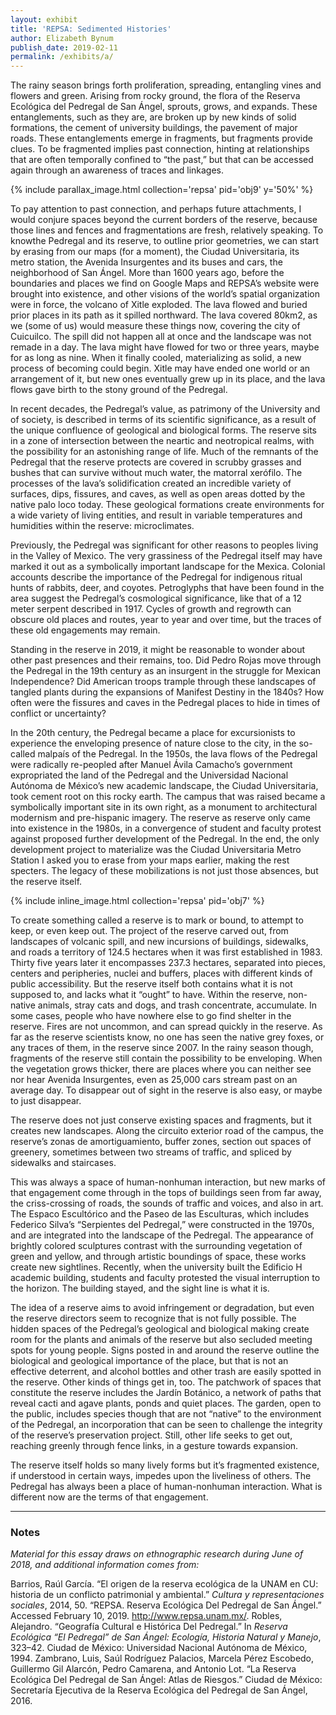 ```yaml
---
layout: exhibit
title: 'REPSA: Sedimented Histories'
author: Elizabeth Bynum
publish_date: 2019-02-11
permalink: /exhibits/a/
---
```


The rainy season brings forth proliferation, spreading, entangling vines and flowers and green. Arising from rocky ground, the flora of the Reserva Ecológica del Pedregal de San Ángel, sprouts, grows, and expands. These entanglements, such as they are, are broken up by new kinds of solid formations, the cement of university buildings, the pavement of major roads. These entanglements emerge in fragments, but fragments provide clues. To be fragmented implies past connection, hinting at relationships that are often temporally confined to “the past,” but that can be accessed again through an awareness of traces and linkages.  

{% include parallax_image.html collection='repsa' pid='obj9' y='50%' %}

To pay attention to past connection, and perhaps future attachments, I would conjure spaces beyond the current borders of the reserve, because those lines and fences and fragmentations are fresh, relatively speaking. To knowthe Pedregal and its reserve, to outline prior geometries, we can start by erasing from our maps (for a moment), the Ciudad Universitaria, its metro station, the Avenida Insurgentes and its buses and cars, the neighborhood of San Ángel.
More than 1600 years ago, before the boundaries and places we find on Google Maps and REPSA’s website were brought into existence, and other visions of the world’s spatial organization were in force, the volcano of Xitle exploded. The lava flowed and buried prior places in its path as it spilled northward. The lava covered 80km2, as we (some of us) would measure these things now, covering the city of Cuicuilco. The spill did not happen all at once and the landscape was not remade in a day. The lava might have flowed for two or three years, maybe for as long as nine. When it finally cooled, materializing as solid, a new process of becoming could begin. Xitle may have ended one world or an arrangement of it, but new ones eventually grew up in its place, and the lava flows gave birth to the stony ground of the Pedregal.

In recent decades, the Pedregal’s value, as patrimony of the University and of society, is described in terms of its scientific significance, as a result of the unique confluence of geological and biological forms. The reserve sits in a zone of intersection between the neartic and neotropical realms, with the possibility for an astonishing range of life. Much of the remnants of the Pedregal that the reserve protects are covered in scrubby grasses and bushes that can survive without much water, the matorral xerófilo. The processes of the lava’s solidification created an incredible variety of surfaces, dips, fissures, and caves, as well as open areas dotted by the native palo loco today. These geological formations create environments for a wide variety of living entities, and result in variable temperatures and humidities within the reserve: microclimates.

Previously, the Pedregal was significant for other reasons to peoples living in the Valley of Mexico. The very grassiness of the Pedregal itself may have marked it out as a symbolically important landscape for the Mexica. Colonial accounts describe the importance of the Pedregal for indigenous ritual hunts of rabbits, deer, and coyotes. Petroglyphs that have been found in the area suggest the Pedregal’s cosmological significance, like that of a 12 meter serpent described in 1917. Cycles of growth and regrowth can obscure old places and routes, year to year and over time, but the traces of these old engagements may remain.

Standing in the reserve in 2019, it might be reasonable to wonder about other past presences and their remains, too. Did Pedro Rojas move through the Pedregal in the 19th century as an insurgent in the struggle for Mexican Independence? Did American troops trample through these landscapes of tangled plants during the expansions of Manifest Destiny in the 1840s? How often were the fissures and caves in the Pedregal places to hide in times of conflict or uncertainty?

In the 20th century, the Pedregal became a place for excursionists to experience the enveloping presence of nature close to the city, in the so-called malpaís of the Pedregal. In the 1950s, the lava flows of the Pedregal were radically re-peopled after Manuel Ávila Camacho’s government expropriated the land of the Pedregal and the Universidad Nacional Autónoma de México’s new academic landscape, the Ciudad Universitaria, took cement root on this rocky earth. The campus that was raised became a symbolically important site in its own right, as a monument to architectural modernism and pre-hispanic imagery. The reserve as reserve only came into existence in the 1980s, in a convergence of student and faculty protest against proposed further development of the Pedregal. In the end, the only development project to materialize was the Ciudad Universitaria Metro Station I asked you to erase from your maps earlier, making the rest specters. The legacy of these mobilizations is not just those absences, but the reserve itself.

{% include inline_image.html collection='repsa' pid='obj7' %}

To create something called a reserve is to mark or bound, to attempt to keep, or even keep out. The project of the reserve carved out, from landscapes of volcanic spill, and new incursions of buildings, sidewalks, and roads a territory of 124.5 hectares when it was first established in 1983. Thirty five years later it encompasses 237.3 hectares, separated into pieces, centers and peripheries, nuclei and buffers, places with different kinds of public accessibility. But the reserve itself both contains what it is not supposed to, and lacks what it “ought” to have. Within the reserve, non-native animals, stray cats and dogs, and trash concentrate, accumulate. In some cases, people who have nowhere else to go find shelter in the reserve. Fires are not uncommon, and can spread quickly in the reserve. As far as the reserve scientists know, no one has seen the native grey foxes, or any traces of them, in the reserve since 2007. In the rainy season though, fragments of the reserve still contain the possibility to be enveloping. When the vegetation grows thicker, there are places where you can neither see nor hear Avenida Insurgentes, even as 25,000 cars stream past on an average day. To disappear out of sight in the reserve is also easy, or maybe to just disappear.

The reserve does not just conserve existing spaces and fragments, but it creates new landscapes. Along the circuito exterior road of the campus, the reserve’s zonas de amortiguamiento, buffer zones, section out spaces of greenery, sometimes between two streams of traffic, and spliced by sidewalks and staircases.

This was always a space of human-nonhuman interaction, but new marks of that engagement come through in the tops of buildings seen from far away, the criss-crossing of roads, the sounds of traffic and voices, and also in art. The Espaco Escultórico and the Paseo de las Esculturas, which includes Federico Silva’s “Serpientes del Pedregal,” were constructed in the 1970s, and are integrated into the landscape of the Pedregal. The appearance of brightly colored sculptures contrast with the surrounding vegetation of green and yellow, and through artistic boundings of space, these works create new sightlines. Recently, when the university built the Edificio H academic building, students and faculty protested the visual interruption to the horizon. The building stayed, and the sight line is what it is.

The idea of a reserve aims to avoid infringement or degradation, but even the reserve directors seem to recognize that is not fully possible. The hidden spaces of the Pedregal’s geological and biological making create room for the plants and animals of the reserve but also secluded meeting spots for young people. Signs posted in and around the reserve outline the biological and geological importance of the place, but that is not an effective deterrent, and alcohol bottles and other trash are easily spotted in the reserve.
Other kinds of things get in, too. The patchwork of spaces that constitute the reserve includes the Jardín Botánico, a network of paths that reveal cacti and agave plants, ponds and quiet places. The garden, open to the public, includes species though that are not “native” to the environment of the Pedregal, an incorporation that can be seen to challenge the integrity of the reserve’s preservation project. Still, other life seeks to get out, reaching greenly through fence links, in a gesture towards expansion.

The reserve itself holds so many lively forms but it’s fragmented existence, if understood in certain ways, impedes upon the liveliness of others. The Pedregal has always been a place of human-nonhuman interaction. What is different now are the terms of that engagement.

---

### Notes

*Material for this essay draws on ethnographic research during June of 2018, and additional
information comes from:*

Barrios, Raúl García. “El origen de la reserva ecológica de la UNAM en CU: historia de un conflicto patrimonial y ambiental.” *Cultura y representaciones sociales*, 2014, 50.
“REPSA. Reserva Ecológica Del Pedregal de San Ángel.” Accessed February 10, 2019. http://www.repsa.unam.mx/.
Robles, Alejandro. “Geografía Cultural e Histórica Del Pedregal.” In *Reserva Ecológica “El Pedregal” de San Ángel: Ecología, Historia Natural y Manejo*, 323–42. Ciudad de México: Universidad Nacional Autónoma de México, 1994.
Zambrano, Luis, Saúl Rodríguez Palacios, Marcela Pérez Escobedo, Guillermo Gil Alarcón, Pedro Camarena, and Antonio Lot. “La Reserva Ecológica Del Pedregal de San Ángel: Atlas de Riesgos.” Ciudad de México: Secretaría Ejecutiva de la Reserva Ecológica del Pedregal de San Ángel, 2016.
